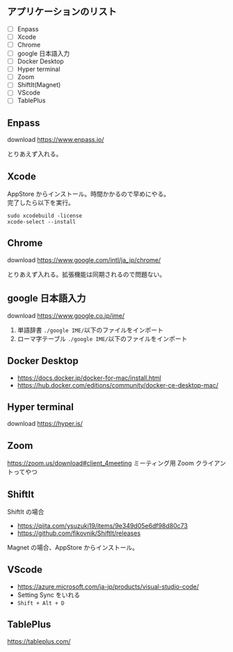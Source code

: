 ## アプリケーションのリスト

- [ ] Enpass
- [ ] Xcode
- [ ] Chrome
- [ ] google 日本語入力
- [ ] Docker Desktop
- [ ] Hyper terminal
- [ ] Zoom
- [ ] ShiftIt(Magnet)
- [ ] VScode
- [ ] TablePlus

## Enpass

download https://www.enpass.io/

とりあえず入れる。

## Xcode

AppStore からインストール。時間かかるので早めにやる。  
完了したら以下を実行。

```
sudo xcodebuild -license
xcode-select --install
```

## Chrome

download https://www.google.com/intl/ja_jp/chrome/

とりあえず入れる。拡張機能は同期されるので問題ない。

## google 日本語入力

download https://www.google.co.jp/ime/

1. 単語辞書 `./google IME/`以下のファイルをインポート
2. ローマ字テーブル `./google IME/`以下のファイルをインポート

## Docker Desktop

- https://docs.docker.jp/docker-for-mac/install.html
- https://hub.docker.com/editions/community/docker-ce-desktop-mac/

## Hyper terminal

download https://hyper.is/

## Zoom

https://zoom.us/download#client_4meeting
ミーティング用 Zoom クライアントってやつ

## ShiftIt

ShiftIt の場合

- https://qiita.com/ysuzuki19/items/9e349d05e6df98d80c73
- https://github.com/fikovnik/ShiftIt/releases

Magnet の場合、AppStore からインストール。

## VScode

- https://azure.microsoft.com/ja-jp/products/visual-studio-code/
- Setting Sync をいれる
- `Shift + Alt + D`

## TablePlus

https://tableplus.com/
